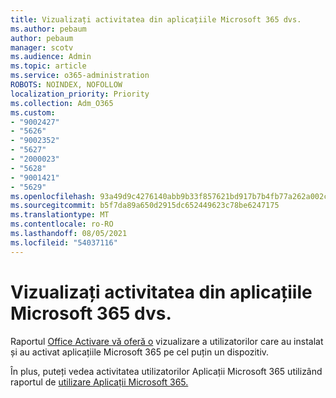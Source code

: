 ```yaml
---
title: Vizualizați activitatea din aplicațiile Microsoft 365 dvs.
ms.author: pebaum
author: pebaum
manager: scotv
ms.audience: Admin
ms.topic: article
ms.service: o365-administration
ROBOTS: NOINDEX, NOFOLLOW
localization_priority: Priority
ms.collection: Adm_O365
ms.custom:
- "9002427"
- "5626"
- "9002352"
- "5627"
- "2000023"
- "5628"
- "9001421"
- "5629"
ms.openlocfilehash: 93a49d9c4276140abb9b33f857621bd917b7b4fb77a262a002ce96a6e6124fb7
ms.sourcegitcommit: b5f7da89a650d2915dc652449623c78be6247175
ms.translationtype: MT
ms.contentlocale: ro-RO
ms.lasthandoff: 08/05/2021
ms.locfileid: "54037116"
---
```

# <a name="view-your-users-microsoft-365-apps-activity"></a>Vizualizați activitatea din aplicațiile Microsoft 365 dvs.

Raportul [Office Activare vă oferă o](https://docs.microsoft.com/microsoft-365/admin/activity-reports/microsoft-office-activations?view=o365-worldwide) vizualizare a utilizatorilor care au instalat și au activat aplicațiile Microsoft 365 pe cel puțin un dispozitiv.

În plus, puteți vedea activitatea utilizatorilor Aplicații Microsoft 365 utilizând raportul de [utilizare Aplicații Microsoft 365.](https://docs.microsoft.com/microsoft-365/admin/activity-reports/microsoft365-apps-usage?view=o365-worldwide)
